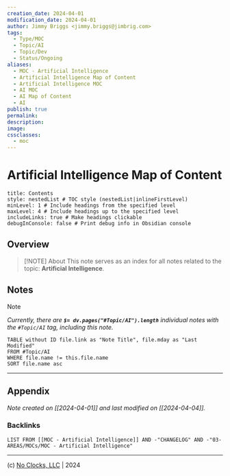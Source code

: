 ```yaml
---
creation_date: 2024-04-01
modification_date: 2024-04-01
author: Jimmy Briggs <jimmy.briggs@jimbrig.com>
tags:
  - Type/MOC
  - Topic/AI
  - Topic/Dev
  - Status/Ongoing
aliases:
  - MOC - Artificial Intelligence
  - Artificial Intelligence Map of Content
  - Artificial Intelligence MOC
  - AI MOC
  - AI Map of Content
  - AI
publish: true
permalink:
description:
image:
cssclasses:
  - moc
---
```


# Artificial Intelligence Map of Content

```table-of-contents
title: Contents 
style: nestedList # TOC style (nestedList|inlineFirstLevel)
minLevel: 1 # Include headings from the specified level
maxLevel: 4 # Include headings up to the specified level
includeLinks: true # Make headings clickable
debugInConsole: false # Print debug info in Obsidian console
```

## Overview

> [!NOTE] About
> This note serves as an index for all notes related to the topic: **Artificial Intelligence**.

## Notes

> [!NOTE]
> *Currently, there are **`$= dv.pages("#Topic/AI").length`**  individual notes with the `#Topic/AI` tag, including this note.*


```dataview
TABLE without ID file.link as "Note Title", file.mday as "Last Modified"
FROM #Topic/AI
WHERE file.name != this.file.name
SORT file.name asc
```

***

## Appendix

*Note created on [[2024-04-01]] and last modified on [[2024-04-04]].*

### Backlinks

```dataview
LIST FROM [[MOC - Artificial Intelligence]] AND -"CHANGELOG" AND -"03-AREAS/MOCs/MOC - Artificial Intelligence"
```

***

(c) [No Clocks, LLC](https://github.com/noclocks) | 2024